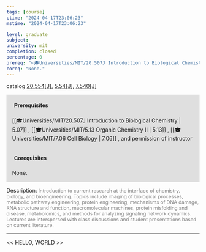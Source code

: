 ```yaml
---
tags: [course]
ctime: "2024-04-17T23:06:23"
mstime: "2024-04-17T23:06:23"

level: graduate
subject: 
university: mit
completion: closed
percentage: 0
prereq: "<🎓Universities/MIT/20.507J Introduction to Biological Chemistry> , <🎓Universities/MIT/5.13 Organic Chemistry II> , <🎓Universities/MIT/7.06 Cell Biology> , and permission of instructor"
coreq: "None."
---
```


catalog [20.554[J]](http://student.mit.edu/catalog/m20a.html#20.554), [5.54[J]](http://student.mit.edu/catalog/m5b.html#5.54), [7.540[J]](http://student.mit.edu/catalog/m7a.html#7.540)

<span style="display: block; padding: 15px; background-color: rgb(100, 100, 100, 0.2);"><font id="m_prereq2054_0" style="display: block; font-family: Arial, sans-serif; font-weight: bold; padding: 5px">Prerequisites</font><br><span id="prereq2054_0">[[🎓Universities/MIT/20.507J Introduction to Biological Chemistry | 5.07]] , [[🎓Universities/MIT/5.13 Organic Chemistry II | 5.13]] , [[🎓Universities/MIT/7.06 Cell Biology | 7.06]] , and permission of instructor</span></span>
<span style="display: block; padding: 15px; background-color: rgb(100, 100, 100, 0.2);"><font id="m_coreq2054_0" style="display: block; font-family: Arial, sans-serif; font-weight: bold; padding: 5px">Corequisites</font><br><span id="coreq2054_0">None.</span></span>

<font style="">Description:</font>
<font style="color: grey; font-size: 0.8rem;">Introduction to current research at the interface of chemistry, biology, and bioengineering. Topics include imaging of biological processes, metabolic pathway engineering, protein engineering, mechanisms of DNA damage, RNA structure and function, macromolecular machines, protein misfolding and disease, metabolomics, and methods for analyzing signaling network dynamics. Lectures are interspersed with class discussions and student presentations based on current literature.</font>



---

<< HELLO, WORLD >>
